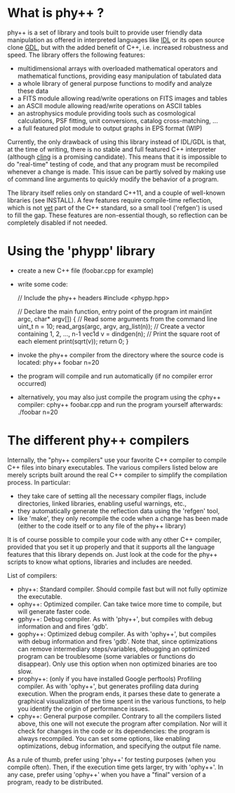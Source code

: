 # What is phy++ ?

phy++ is a set of library and tools built to provide user friendly data manipulation as offered in interpreted languages like [IDL] or its open source clone [GDL], but with the added benefit of C++, i.e. increased robustness and speed. The library offers the following features:

 - multidimensional arrays with overloaded mathematical operators and
   mathematical functions, providing easy manipulation of tabulated data
 - a whole library of general purpose functions to modify and analyze these data
 - a FITS module allowing read/write operations on FITS images and tables
 - an ASCII module allowing read/write operations on ASCII tables
 - an astrophysics module providing tools such as cosmological calculations,
   PSF fitting, unit conversions, catalog cross-matching, ...
 - a full featured plot module to output graphs in EPS format (WIP)

Currently, the only drawback of using this library instead of IDL/GDL is that, at the time of writing, there is no stable and full featured C++ interpreter (although [cling] is a promising candidate). This means that it is impossible to do "real-time" testing of code, and that any program must be recompiled whenever a change is made. This issue can be partly solved by making use of command line arguments to quickly modify the behavior of a program.

The library itself relies only on standard C++11, and a couple of well-known libraries (see INSTALL). A few features require compile-time reflection, which is not [yet] part of the C++ standard, so a small tool ('refgen') is used to fill the gap. These features are non-essential though, so reflection can be completely disabled if not needed.

[IDL]: http://www.exelisvis.com/ProductsServices/IDL.aspx
[GDL]: http://gnudatalanguage.sourceforge.net/
[cling]: http://root.cern.ch/drupal/content/cling
[yet]: https://groups.google.com/a/isocpp.org/forum/#!forum/reflection


# Using the 'phypp' library

 - create a new C++ file (foobar.cpp for example)
 - write some code:

    // Include the phy++ headers
    #include <phypp.hpp>

    // Declare the main function, entry point of the program
    int main(int argc, char* argv[]) {
        // Read some arguments from the command line
        uint_t n = 10;
        read_args(argc, argv, arg_list(n));
        // Create a vector containing 1, 2, ..., n-1
        vec1d v = dindgen(n);
        // Print the square root of each element
        print(sqrt(v));
        return 0;
    }

 - invoke the phy++ compiler from the directory where the source code is
   located: phy++ foobar n=20
 - the program will compile and run automatically (if no compiler error
   occurred)
 - alternatively, you may also just compile the program using the cphy++
   compiler: cphy++ foobar.cpp
   and run the program yourself afterwards: ./foobar n=20

# The different phy++ compilers

Internally, the "phy++ compilers" use your favorite C++ compiler to compile C++
files into binary executables. The various compilers listed below are merely
scripts built around the real C++ compiler to simplify the compilation process.
In particular:
 - they take care of setting all the necessary compiler flags, include
   directories, linked libraries, enabling useful warnings, etc.,
 - they automatically generate the reflection data using the 'refgen' tool,
 - like 'make', they only recompile the code when a change has been made (either
   to the code itself or to any file of the phy++ library)

It is of course possible to compile your code with any other C++ compiler,
provided that you set it up properly and that it supports all the language
features that this library depends on. Just look at the code for the phy++
scripts to know what options, libraries and includes are needed.

List of compilers:
 - phy++:
    Standard compiler. Should compile fast but will not fully optimize the
    executable.
 - ophy++:
    Optimized compiler. Can take twice more time to compile, but will generate
    faster code.
 - gphy++:
    Debug compiler. As with 'phy++', but compiles with debug information and
    and fires 'gdb'.
 - gophy++:
    Optimized debug compiler. As with 'ophy++', but compiles with debug
    information and fires 'gdb'. Note that, since optimizations can remove
    intermediary steps/variables, debugging an optimized program can be
    troublesome (some variables or functions do disappear). Only use this option
    when non optimized binaries are too slow.
 - prophy++: (only if you have installed Google perftools)
    Profiling compiler. As with 'ophy++', but generates profiling data during
    execution. When the program ends, it parses these date to generate a
    graphical visualization of the time spent in the various functions, to help
    you identify the origin of performance issues.
 - cphy++:
    General purpose compiler. Contrary to all the compilers listed above, this
    one will not execute the program after compilation. Nor will it check for
    changes in the code or its dependencies: the program is always recompiled.
    You can set some options, like enabling optimizations, debug information,
    and specifying the output file name.

As a rule of thumb, prefer using 'phy++' for testing purposes (when you compile
often). Then, if the execution time gets larger, try with 'ophy++'. In any case,
prefer using 'ophy++' when you have a "final" version of a program, ready to be
distributed.
